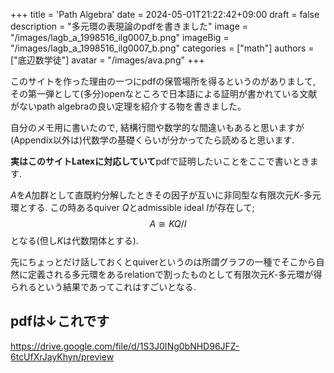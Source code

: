 +++
title = 'Path Algebra'
date = 2024-05-01T21:22:42+09:00
draft = false
description = "多元環の表現論のpdfを書きました"
image = "/images/lagb_a_1998516_ilg0007_b.png"
imageBig = "/images/lagb_a_1998516_ilg0007_b.png"
categories = ["math"]
authors = ["底辺数学徒"]
avatar = "/images/ava.png"
+++

このサイトを作った理由の一つにpdfの保管場所を得るというのがありまして, その第一弾として(多分)openなところで日本語による証明が書かれている文献がないpath algebraの良い定理を紹介する物を書きました。

自分のメモ用に書いたので, 結構行間や数学的な間違いもあると思いますが(Appendix以外は)代数学の基礎くらいが分かってたら読めると思います.

**実はこのサイトLatexに対応していて**pdfで証明したいことをここで書いときます.

$A$を$A$加群として直既約分解したときその因子が互いに非同型な有限次元$K$-多元環とする. この時あるquiver $Q$とadmissible ideal $I$が存在して;
$$A\cong KQ/I$$
となる(但し$K$は代数閉体とする).

先にちょっとだけ話しておくとquiverというのは所謂グラフの一種でそこから自然に定義される多元環をあるrelationで割ったものとして有限次元$K$-多元環が得られるという結果であってこれはすごいとなる.


## pdfは↓これです
https://drive.google.com/file/d/1S3J0INg0bNHD96JFZ-6tcUfXrJayKhyn/preview



